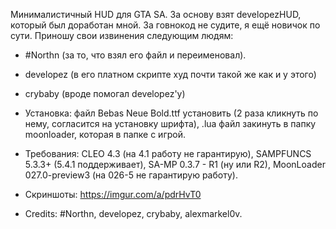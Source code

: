 Минималистичный HUD для GTA SA. За основу взят developezHUD, который был доработан мной. За говнокод не судите, я ещё новичок по сути.
Приношу свои извинения следующим людям: 

- #Northn (за то, что взял его файл и переименовал).
- developez (в его платном скрипте худ почти такой же как и у этого)
- crybaby (вроде помогал developez'у)

- Установка: файл Bebas Neue Bold.ttf установить (2 раза кликнуть по нему, согласится на установку шрифта), .lua файл закинуть в папку moonloader, которая в папке с игрой.

- Требования: CLEO 4.3 (на 4.1 работу не гарантирую), SAMPFUNCS 5.3.3+ (5.4.1 поддерживает), SA-MP 0.3.7 - R1 (ну или R2), MoonLoader 027.0-preview3 (на 026-5 не гарантирую работу).

- Скриншоты: https://imgur.com/a/pdrHvT0

- Credits: #Northn, developez, crybaby, alexmarkel0v.
